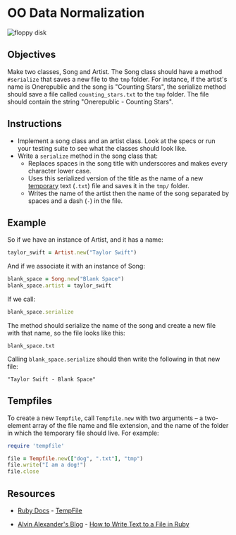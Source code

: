 # OO Data Normalization

![floppy disk](https://s3-us-west-2.amazonaws.com/web-dev-readme-photos/oo-labs/floppy-disk.png)

## Objectives

Make two classes, Song and Artist. The Song class should have a method `#serialize` that saves a new file to the `tmp` folder. For instance, if the artist's name is Onerepublic and the song is "Counting Stars", the serialize method should save a file called `counting_stars.txt` to the `tmp` folder. The file should contain the string "Onerepublic - Counting Stars".

## Instructions

* Implement a song class and an artist class. Look at the specs or run your testing suite to see what the classes should look like.
* Write a `serialize` method in the song class that:
  * Replaces spaces in the song title with underscores and makes every character lower case.
  * Uses this serialized version of the title as the name of a new [temporary](http://www.ruby-doc.org/stdlib-1.9.3/libdoc/tempfile/rdoc/Tempfile.html) text (`.txt`) file and saves it in the `tmp/` folder. 
  * Writes the name of the artist then the name of the song separated by spaces and a dash (`-`) in the file.

## Example

So if we have an instance of Artist, and it has a name:

```ruby
taylor_swift = Artist.new("Taylor Swift")
```

And if we associate it with an instance of Song:

```ruby
blank_space = Song.new("Blank Space")
blank_space.artist = taylor_swift
```

If we call:

```ruby
blank_space.serialize
```

The method should serialize the name of the song and create a new file with that name, so the file looks like this:

`blank_space.txt`

Calling `blank_space.serialize` should then write the following in that new file:

`"Taylor Swift - Blank Space"`

## Tempfiles

To create a new `Tempfile`, call `Tempfile.new` with two arguments – a two-element array of the file name and file extension, and the name of the folder in which the temporary file should live. For example:

```ruby
require 'tempfile'

file = Tempfile.new(["dog", ".txt"], "tmp")
file.write("I am a dog!")
file.close
```

## Resources
* [Ruby Docs](http://www.ruby-doc.org/) - [TempFile](http://www.ruby-doc.org/stdlib-1.9.3/libdoc/tempfile/rdoc/Tempfile.html)

* [Alvin Alexander's Blog](http://alvinalexander.com/) - [How to Write Text to a File in Ruby](http://alvinalexander.com/blog/post/ruby/how-write-text-to-file-ruby-example)

